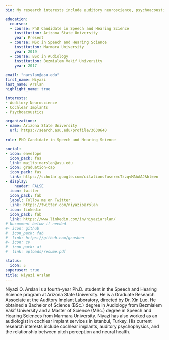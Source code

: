 ```yaml
---
bio: My research interests include auditory neuroscience, psychoacoustics, and implantable devices.

education:
  courses:
  - course: PhD Candidate in Speech and Hearing Science 
    institution: Arizona State University
    year: Present
  - course: MSc in Speech and Hearing Science
    institution: Marmara University
    year: 2019
  - course: BSc in Audiology
    institution: Bezmialem Vakif University
    year: 2017

email: "narslan@asu.edu"
first_name: Niyazi
last_name: Arslan
highlight_name: true

interests:
- Auditory Neuroscience
- Cochlear Implants
- Psychoacoustics

organizations:
- name: Arizona State University
  url: https://search.asu.edu/profile/3630640

role: PhD Candidate in Speech and Hearing Science

social:
- icon: envelope
  icon_pack: fas
  link: mailto:narslan@asu.edu
- icon: graduation-cap
  icon_pack: fas
  link: https://scholar.google.com/citations?user=cTzzqvMAAAAJ&hl=en  
- display:
    header: FALSE
  icon: twitter
  icon_pack: fab
  label: Follow me on Twitter
  link: https://twitter.com/niyazioarslan
- icon: linkedin
  icon_pack: fab
  link: https://www.linkedin.com/in/niyaziarslan/
# Uncomment below if needed
#- icon: github
#  icon_pack: fab
#  link: https://github.com/gcushen
#- icon: cv
#  icon_pack: ai
#  link: uploads/resume.pdf

status:
  icon: ☕️
superuser: true
title: Niyazi Arslan
---
```



<p>Niyazi O. Arslan is a fourth-year Ph.D. student in the Speech and Hearing Science program at Arizona State University. He is a Graduate Research Associate at the Auditory Implant Laboratory, directed by Dr. Xin Luo. He obtained a Bachelor of Science (BSc.) degree in Audiology from Bezmialem Vakif University and a Master of Science (MSc.) degree in Speech and Hearing Sciences from Marmara University. Niyazi has also worked as an audiologist in cochlear implant services in Istanbul, Turkey. His current research interests include cochlear implants, auditory psychophysics, and the relationship between pitch perception and neural health.</p>

<!--
</center> 
<i class="fa fa-download" aria-hidden="true" style="color:#150206"></i> {{< staticref "uploads/resume.pdf" "newtab" >}}Look at my CV!{{< /staticref >}}
</center> 
-->
<script data-name="BMC-Widget" data-cfasync="false" src="https://cdnjs.buymeacoffee.com/1.0.0/widget.prod.min.js" data-id="narslan" data-description="Support me on Buy me a coffee!" data-message="By buying me a coffee, you're helping me stay energized and focused on delving deeper into the fascinating world of science. Your support means I can continue sharing my findings and insights with you." data-color="#F2F211" data-position="Right" data-x_margin="18" data-y_margin="18"></script>

<body>

